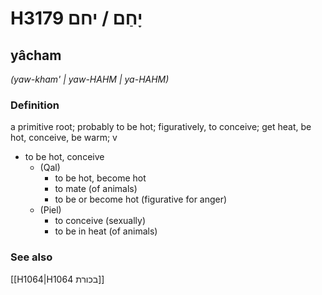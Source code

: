 # H3179 יָחַם / יחם

## yâcham

_(yaw-kham' | yaw-HAHM | ya-HAHM)_

### Definition

a primitive root; probably to be hot; figuratively, to conceive; get heat, be hot, conceive, be warm; v

- to be hot, conceive
  - (Qal)
    - to be hot, become hot
    - to mate (of animals)
    - to be or become hot (figurative for anger)
  - (Piel)
    - to conceive (sexually)
    - to be in heat (of animals)

### See also

[[H1064|H1064 בכורת]]
